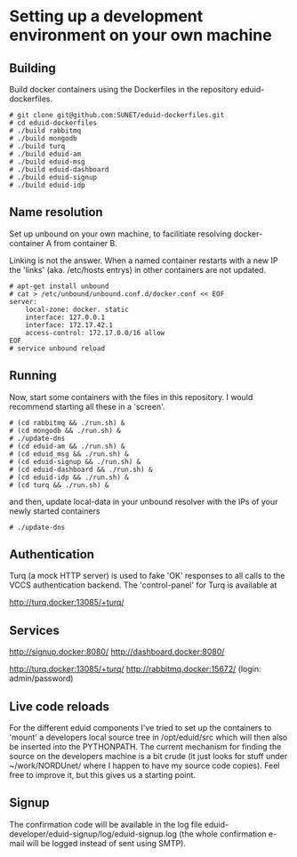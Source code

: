 Setting up a development environment on your own machine
========================================================


Building
--------

Build docker containers using the Dockerfiles in the repository
eduid-dockerfiles.

    # git clone git@github.com:SUNET/eduid-dockerfiles.git
    # cd eduid-dockerfiles
    # ./build rabbitmq
    # ./build mongodb
    # ./build turq
    # ./build eduid-am
    # ./build eduid-msg
    # ./build eduid-dashboard
    # ./build eduid-signup
    # ./build eduid-idp


Name resolution
---------------

Set up unbound on your own machine, to facilitiate resolving docker-container
A from container B.

Linking is not the answer. When a named container restarts with a new IP the
'links' (aka. /etc/hosts entrys) in other containers are not updated.

    # apt-get install unbound
    # cat > /etc/unbound/unbound.conf.d/docker.conf << EOF
    server:
        local-zone: docker. static
        interface: 127.0.0.1
        interface: 172.17.42.1
        access-control: 172.17.0.0/16 allow
    EOF
    # service unbound reload


Running
-------

Now, start some containers with the files in this repository. I would recommend
starting all these in a 'screen'.

    # (cd rabbitmq && ./run.sh) &
    # (cd mongodb && ./run.sh) &
    # ./update-dns
    # (cd eduid-am && ./run.sh) &
    # (cd eduid_msg && ./run.sh) &
    # (cd eduid-signup && ./run.sh) &
    # (cd eduid-dashboard && ./run.sh) &
    # (cd eduid-idp && ./run.sh) &
    # (cd turq && ./run.sh) &

and then, update local-data in your unbound resolver with the IPs of your
newly started containers

    # ./update-dns


Authentication
--------------

Turq (a mock HTTP server) is used to fake 'OK' responses to all calls to the
VCCS authentication backend. The 'control-panel' for Turq is available at

  http://turq.docker:13085/+turq/


Services
--------

  http://signup.docker:8080/
  http://dashboard.docker:8080/

  http://turq.docker:13085/+turq/
  http://rabbitmq.docker:15672/   (login: admin/password)


Live code reloads
-----------------

For the different eduid components I've tried to set up the containers to
'mount' a developers local source tree in /opt/eduid/src which will then
also be inserted into the PYTHONPATH. The current mechanism for finding the
source on the developers machine is a bit crude (it just looks for stuff
under ~/work/NORDUnet/ where I happen to have my source code copies).
Feel free to improve it, but this gives us a starting point.


Signup
------

The confirmation code will be available in the log file
eduid-developer/eduid-signup/log/eduid-signup.log (the whole confirmation
e-mail will be logged instead of sent using SMTP).
